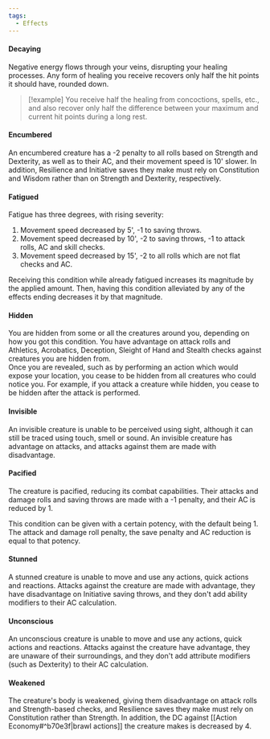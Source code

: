 ```yaml
---
tags:
  - Effects
---
```

#### Decaying
Negative energy flows through your veins, disrupting your healing processes. Any form of healing you receive recovers only half the hit points it should have, rounded down.  
>[!example]
>You receive half the healing from concoctions, spells, etc., and also recover only half the difference between your maximum and current hit points during a long rest.
#### Encumbered
An encumbered creature has a -2 penalty to all rolls based on Strength and Dexterity, as well as to their AC, and their movement speed is 10' slower. In addition, Resilience and Initiative saves they make must rely on Constitution and Wisdom rather than on Strength and Dexterity, respectively.
#### Fatigued
Fatigue has three degrees, with rising severity:
1. Movement speed decreased by 5', -1 to saving throws.
2. Movement speed decreased by 10', -2 to saving throws, -1 to attack rolls, AC and skill checks.
3. Movement speed decreased by 15', -2 to all rolls which are not flat checks and AC.

Receiving this condition while already fatigued increases its magnitude by the applied amount. Then, having this condition alleviated by any of the effects ending decreases it by that magnitude.
#### Hidden
You are hidden from some or all the creatures around you, depending on how you got this condition. You have advantage on attack rolls and Athletics, Acrobatics, Deception, Sleight of Hand and Stealth checks against creatures you are hidden from.  
Once you are revealed, such as by performing an action which would expose your location, you cease to be hidden from all creatures who could notice you. For example, if you attack a creature while hidden, you cease to be hidden after the attack is performed.
#### Invisible
An invisible creature is unable to be perceived using sight, although it can still be traced using touch, smell or sound. An invisible creature has advantage on attacks, and attacks against them are made with disadvantage.
#### Pacified
The creature is pacified, reducing its combat capabilities. Their attacks and damage rolls and saving throws are made with a -1 penalty, and their AC is reduced by 1. 

This condition can be given with a certain potency, with the default being 1. The attack and damage roll penalty, the save penalty and AC reduction is equal to that potency.
#### Stunned
A stunned creature is unable to move and use any actions, quick actions and reactions. Attacks against the creature are made with advantage, they have disadvantage on Initiative saving throws, and they don't add ability modifiers to their AC calculation.
#### Unconscious
An unconscious creature is unable to move and use any actions, quick actions and reactions. Attacks against the creature have advantage, they are unaware of their surroundings, and they don't add attribute modifiers (such as Dexterity) to their AC calculation.
#### Weakened
The creature's body is weakened, giving them disadvantage on attack rolls and Strength-based checks, and Resilience saves they make must rely on Constitution rather than Strength. In addition, the DC against [[Action Economy#^b70e3f|brawl actions]] the creature makes is decreased by 4.